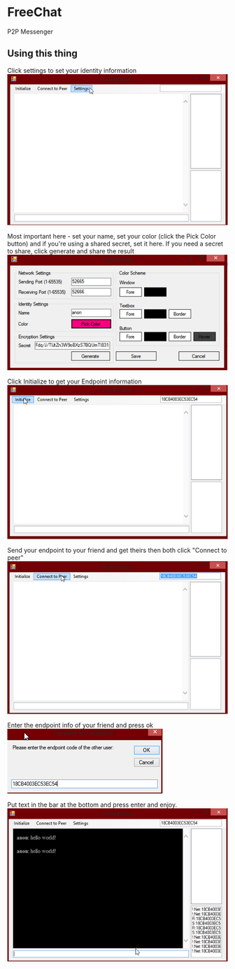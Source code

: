 # FreeChat
P2P Messenger

## Using this thing

Click settings to set your identity information
![](./11.png)

Most important here - set your name, set your color (click the Pick Color button) and if you're using a shared secret, set it here. If you need a secret to share, click generate and share the result
![](./12.png)

Click Initialize to get your Endpoint information
![](./13.png)

Send your endpoint to your friend and get theirs then both click "Connect to peer"
![](./14.png)

Enter the endpoint info of your friend and press ok
![](./15.png)

Put text in the bar at the bottom and press enter and enjoy.
![](./16.png)
